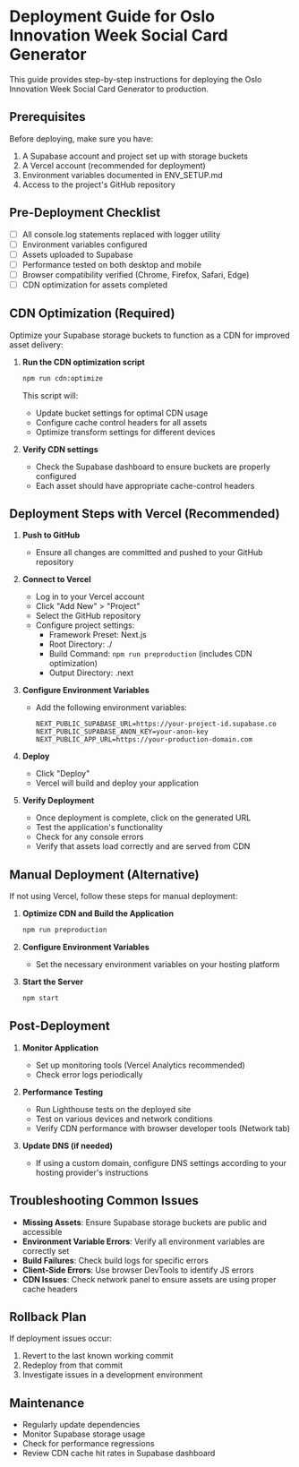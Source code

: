 # Deployment Guide for Oslo Innovation Week Social Card Generator

This guide provides step-by-step instructions for deploying the Oslo Innovation Week Social Card Generator to production.

## Prerequisites

Before deploying, make sure you have:

1. A Supabase account and project set up with storage buckets
2. A Vercel account (recommended for deployment)
3. Environment variables documented in ENV_SETUP.md
4. Access to the project's GitHub repository

## Pre-Deployment Checklist

- [ ] All console.log statements replaced with logger utility
- [ ] Environment variables configured
- [ ] Assets uploaded to Supabase
- [ ] Performance tested on both desktop and mobile
- [ ] Browser compatibility verified (Chrome, Firefox, Safari, Edge)
- [ ] CDN optimization for assets completed

## CDN Optimization (Required)

Optimize your Supabase storage buckets to function as a CDN for improved asset delivery:

1. **Run the CDN optimization script**
   ```bash
   npm run cdn:optimize
   ```
   This script will:
   - Update bucket settings for optimal CDN usage
   - Configure cache control headers for all assets
   - Optimize transform settings for different devices

2. **Verify CDN settings**
   - Check the Supabase dashboard to ensure buckets are properly configured
   - Each asset should have appropriate cache-control headers

## Deployment Steps with Vercel (Recommended)

1. **Push to GitHub**
   - Ensure all changes are committed and pushed to your GitHub repository

2. **Connect to Vercel**
   - Log in to your Vercel account
   - Click "Add New" > "Project"
   - Select the GitHub repository
   - Configure project settings:
     - Framework Preset: Next.js
     - Root Directory: ./
     - Build Command: `npm run preproduction` (includes CDN optimization)
     - Output Directory: .next

3. **Configure Environment Variables**
   - Add the following environment variables:
     ```
     NEXT_PUBLIC_SUPABASE_URL=https://your-project-id.supabase.co
     NEXT_PUBLIC_SUPABASE_ANON_KEY=your-anon-key
     NEXT_PUBLIC_APP_URL=https://your-production-domain.com
     ```

4. **Deploy**
   - Click "Deploy"
   - Vercel will build and deploy your application

5. **Verify Deployment**
   - Once deployment is complete, click on the generated URL
   - Test the application's functionality
   - Check for any console errors
   - Verify that assets load correctly and are served from CDN

## Manual Deployment (Alternative)

If not using Vercel, follow these steps for manual deployment:

1. **Optimize CDN and Build the Application**
   ```bash
   npm run preproduction
   ```

2. **Configure Environment Variables**
   - Set the necessary environment variables on your hosting platform

3. **Start the Server**
   ```bash
   npm start
   ```

## Post-Deployment

1. **Monitor Application**
   - Set up monitoring tools (Vercel Analytics recommended)
   - Check error logs periodically

2. **Performance Testing**
   - Run Lighthouse tests on the deployed site
   - Test on various devices and network conditions
   - Verify CDN performance with browser developer tools (Network tab)

3. **Update DNS (if needed)**
   - If using a custom domain, configure DNS settings according to your hosting provider's instructions

## Troubleshooting Common Issues

- **Missing Assets**: Ensure Supabase storage buckets are public and accessible
- **Environment Variable Errors**: Verify all environment variables are correctly set
- **Build Failures**: Check build logs for specific errors
- **Client-Side Errors**: Use browser DevTools to identify JS errors
- **CDN Issues**: Check network panel to ensure assets are using proper cache headers

## Rollback Plan

If deployment issues occur:

1. Revert to the last known working commit
2. Redeploy from that commit
3. Investigate issues in a development environment

## Maintenance

- Regularly update dependencies
- Monitor Supabase storage usage
- Check for performance regressions
- Review CDN cache hit rates in Supabase dashboard 